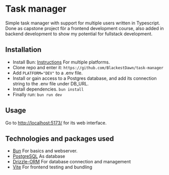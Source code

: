 # Task manager

Simple task manager with support for multiple users written in Typescript. Done as capstone project för a frontend development course, also added in backend development to show my potential for fullstack development.

## Installation

* Install Bun: [Instructions](https://bun.sh/install) For multiple platforms.
* Clone repo and enter it: `https://github.com/BlackestDawn/task-manager`
* Add `PLATFORM="DEV"` to a .env file.
* Install or gain access to a Postgres database, and add its connection string to the .env file under DB_URL.
* Install dependencies. `bun install`
* Finally run: `bun run dev`

## Usage

Go to <http://localhost:5173/> for its web interface.

## Technologies and packages used

* [Bun](https://bun.sh/) For basics and webserver.
* [PostgreSQL](https://www.postgresql.org) As database
* [Drizzle-ORM](https://orm.drizzle.team/) For database connection and management
* [Vite](https://vite.dev/) For frontend testing and bundling
